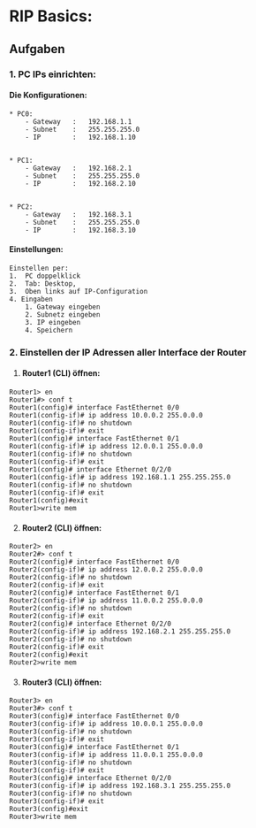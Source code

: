 # RIP Basics:

## Aufgaben

### 1. PC IPs einrichten:

#### Die Konfigurationen:

```
* PC0:
    - Gateway   :   192.168.1.1
    - Subnet    :   255.255.255.0
    - IP        :   192.168.1.10


* PC1:
    - Gateway   :   192.168.2.1
    - Subnet    :   255.255.255.0
    - IP        :   192.168.2.10


* PC2:
    - Gateway   :   192.168.3.1
    - Subnet    :   255.255.255.0
    - IP        :   192.168.3.10
```

#### Einstellungen:

    Einstellen per:
    1.  PC doppelklick
    2.  Tab: Desktop,
    3.  Oben links auf IP-Configuration
    4. Eingaben
        1. Gateway eingeben
        2. Subnetz eingeben
        3. IP eingeben
        4. Speichern

### 2. Einstellen der IP Adressen aller Interface der Router

1. #### Router1 (CLI) öffnen:

```
Router1> en
Router1#> conf t
Router1(config)# interface FastEthernet 0/0
Router1(config-if)# ip address 10.0.0.2 255.0.0.0
Router1(config-if)# no shutdown
Router1(config-if)# exit
Router1(config)# interface FastEthernet 0/1
Router1(config-if)# ip address 12.0.0.1 255.0.0.0
Router1(config-if)# no shutdown
Router1(config-if)# exit
Router1(config)# interface Ethernet 0/2/0
Router1(config-if)# ip address 192.168.1.1 255.255.255.0
Router1(config-if)# no shutdown
Router1(config-if)# exit
Router1(config)#exit
Router1>write mem
```

2. #### Router2 (CLI) öffnen:

```
Router2> en
Router2#> conf t
Router2(config)# interface FastEthernet 0/0
Router2(config-if)# ip address 12.0.0.2 255.0.0.0
Router2(config-if)# no shutdown
Router2(config-if)# exit
Router2(config)# interface FastEthernet 0/1
Router2(config-if)# ip address 11.0.0.2 255.0.0.0
Router2(config-if)# no shutdown
Router2(config-if)# exit
Router2(config)# interface Ethernet 0/2/0
Router2(config-if)# ip address 192.168.2.1 255.255.255.0
Router2(config-if)# no shutdown
Router2(config-if)# exit
Router2(config)#exit
Router2>write mem
```

3. #### Router3 (CLI) öffnen:

```
Router3> en
Router3#> conf t
Router3(config)# interface FastEthernet 0/0
Router3(config-if)# ip address 10.0.0.1 255.0.0.0
Router3(config-if)# no shutdown
Router3(config-if)# exit
Router3(config)# interface FastEthernet 0/1
Router3(config-if)# ip address 11.0.0.1 255.0.0.0
Router3(config-if)# no shutdown
Router3(config-if)# exit
Router3(config)# interface Ethernet 0/2/0
Router3(config-if)# ip address 192.168.3.1 255.255.255.0
Router3(config-if)# no shutdown
Router3(config-if)# exit
Router3(config)#exit
Router3>write mem
```